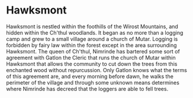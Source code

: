 # Hawksmont

Hawksmont is nestled within the foothills of the Wirost Mountains, and hidden within the Ch'thul woodlands. It began as no more than a logging camp and grew to a small village around a church of Mutar. Logging is forbidden by fairy law within the forest except in the area surrounding Hawksmont. The queen of Ch'thul, Nimrinde has bartered some sort of agreement with Gatlon the Cleric that runs the church of Mutar within Hawksmont that allows the community to cut down the trees from this enchanted wood without repurcussion. Only Gatlon knows what the terms of this agreement are, and every morning before dawn, he walks the perimeter of the village and through some unknown means determines where Nimrinde has decreed that the loggers are able to fell trees.